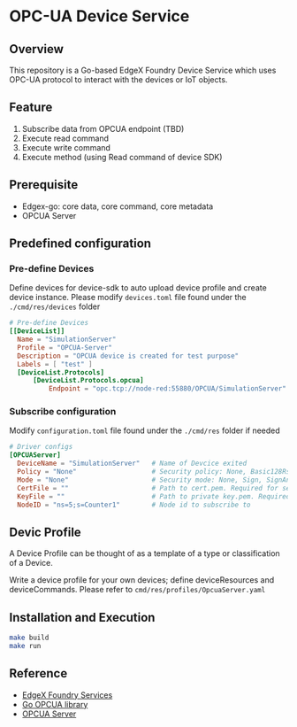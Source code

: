 # OPC-UA Device Service

## Overview

This repository is a Go-based EdgeX Foundry Device Service which uses OPC-UA protocol to interact with the devices or IoT objects.

## Feature

1. Subscribe data from OPCUA endpoint (TBD)
2. Execute read command
3. Execute write command
4. Execute method (using Read command of device SDK)

## Prerequisite

- Edgex-go: core data, core command, core metadata
- OPCUA Server

## Predefined configuration

### Pre-define Devices

Define devices for device-sdk to auto upload device profile and create device instance. Please modify `devices.toml` file found under the `./cmd/res/devices` folder

```toml
# Pre-define Devices
[[DeviceList]]
  Name = "SimulationServer"
  Profile = "OPCUA-Server"
  Description = "OPCUA device is created for test purpose"
  Labels = [ "test" ]
  [DeviceList.Protocols]
      [DeviceList.Protocols.opcua]
          Endpoint = "opc.tcp://node-red:55880/OPCUA/SimulationServer"
```

### Subscribe configuration

Modify `configuration.toml` file found under the `./cmd/res` folder if needed

```toml
# Driver configs
[OPCUAServer]
  DeviceName = "SimulationServer"   # Name of Devcice exited
  Policy = "None"                   # Security policy: None, Basic128Rsa15, Basic256, Basic256Sha256. Default: auto
  Mode = "None"                     # Security mode: None, Sign, SignAndEncrypt. Default: auto
  CertFile = ""                     # Path to cert.pem. Required for security mode/policy != None
  KeyFile = ""                      # Path to private key.pem. Required for security mode/policy != None
  NodeID = "ns=5;s=Counter1"        # Node id to subscribe to
```

## Devic Profile

A Device Profile can be thought of as a template of a type or classification of a Device.

Write a device profile for your own devices; define deviceResources and deviceCommands. Please refer to `cmd/res/profiles/OpcuaServer.yaml`

## Installation and Execution

```bash
make build
make run
```

## Reference

- [EdgeX Foundry Services](https://github.com/edgexfoundry/edgex-go)
- [Go OPCUA library](https://github.com/gopcua/opcua)
- [OPCUA Server](https://www.prosysopc.com/products/opc-ua-simulation-server)
